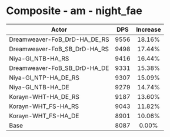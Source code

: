 # Composite - am - night_fae
| Actor | DPS | Increase |
|---|:---:|:---:|
|Dreamweaver-FoB_DrD-HA_DE_RS|9556|18.16%|
|Dreamweaver-FoB_SB_DrD-HA_RS|9498|17.44%|
|Niya-GI_NTB-HA_RS|9416|16.44%|
|Dreamweaver-FoB_SB_DrD-HA_DE|9331|15.38%|
|Niya-GI_NTP-HA_DE_RS|9307|15.09%|
|Niya-GI_NTB-HA_DE|9279|14.74%|
|Korayn-WHT-HA_DE_RS|9187|13.60%|
|Korayn-WHT_FS-HA_RS|9043|11.82%|
|Korayn-WHT_FS-HA_DE|8901|10.06%|
|Base|8087|0.00%|

